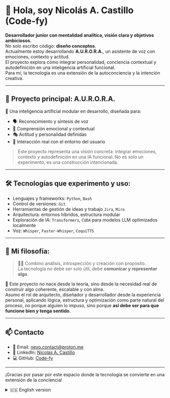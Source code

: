 # 👋 Hola, soy Nicolás A. Castillo (Code-fy)

**Desarrollador junior con mentalidad analítica, visión clara y objetivos ambiciosos.**  
No solo escribo código: **diseño conceptos**.  
Actualmente estoy desarrollando **A.U.R.O.R.A.**, un asistente de voz con emociones, contexto y actitud.  
El proyecto explora cómo integrar personalidad, conciencia contextual y autodefinición en una inteligencia artificial funcional.  
Para mí, la tecnología es una extensión de la autoconciencia y la intención creativa.

---

## 🚀 Proyecto principal: **A.U.R.O.R.A.**

🧠 Una inteligencia artificial modular en desarrollo, diseñada para:
- 🗣️ Reconocimiento y síntesis de voz
- 💬 Comprensión emocional y contextual
- 🎭 Actitud y personalidad definidas
- 🔧 Interacción real con el entorno del usuario

> Este proyecto representa una visión concreta: integrar emociones, contexto y autodefinición en una IA funcional. No es solo un experimento, es una construcción intencionada.

---

## 🛠️ Tecnologías que experimento y uso:

- Lenguajes y frameworks: `Python`, `Bash`  
- Control de versiones: `Git`
- Herramientas de gestión de ideas y trabajo `Jira`, `Miro`
- Arquitectura: entornos híbridos, estructura modular  
- Exploración de IA: `Transformers`, `CUDA` para modelos LLM optimizados localmente  
- Voz: `Whisper`, `Faster-Whisper`, `CoquiTTS`  

---

## 🧩 Mi filosofía:
> 🧘‍♂️ Combino análisis, introspección y creación con propósito.  
> La tecnología no debe ser solo útil, debe **comunicar y representar algo**.

🎯 Este proyecto no nace desde la teoría, sino desde la necesidad real de construir algo coherente, escalable y con alma.  
Asumo el rol de arquitecto, diseñador y desarrollador desde la experiencia personal, aplicando lógica, estructura y optimización como parte natural del proceso, no porque alguien lo impuso, sino porque **así debe ser para que funcione bien y tenga sentido**.

---

## 📫 Contacto

- 💌 Email: [nevo.contact@proton.me](mailto:nevo.contact@proton.me)
- 💼 LinkedIn: [Nicolás A. Castillo](https://www.linkedin.com/in/nico-castillo/)
- 💻 GitHub: [Code-fy](https://github.com/Nickocast)

---

¡Gracias por pasar por este espacio donde la tecnología se convierte en una extensión de la conciencia!  

<details>
<summary>🇺🇸 English version</summary>

# 👋 Hi, I’m Nicolás A. Castillo (Code-fy)  
Junior developer with analytical mindset, clear vision and ambitious goals.  
I don't just write code — I design concepts.  
I'm currently developing A.U.R.O.R.A., a voice assistant with emotions, context, and attitude.  
The project explores how to integrate personality, contextual awareness, and self-definition into a functional AI.  
To me, technology is an extension of self-awareness and creative intent.

---

## 🚀 Main Project: A.U.R.O.R.A.  
🧠 A modular artificial intelligence in development, designed for:

🗣️ Voice recognition and synthesis  
💬 Emotional and contextual understanding  
🎭 Defined attitude and personality  
🔧 Real interaction with the user's environment  
> This project represents a concrete vision: integrating emotions, context, and self-definition into a functional AI.  
> It's not just an experiment — it's an intentional construction.

---

## 🛠️ Technologies I work with  
- Languages & frameworks: `Python`, `PySide6`, `Bash`  
- Version control: `Git`  
- Architecture: hybrid environments, modular structure  
- AI exploration: `Transformers`, `CUDA` for locally optimized LLMs  
- Voice: `Whisper`, `Faster-Whisper`, `CoquiTTS`

---

## 🧩 Philosophy  
> 🧘‍♂️ I combine analysis, introspection, and purposeful creation.  
> Technology should not only be useful — it should communicate and represent something.

🎯 This project doesn’t come from theory, but from the real need to build something coherent, scalable, and with soul.  
I assume the role of architect, designer, and developer based on personal experience, applying logic, structure, and optimization as a natural part of the process — not because someone imposed it, but because that’s what makes it work and make sense.

---

📫 Contact  
- 💌 Email: [nevo.contact@proton.me](mailto:nevo.contact@proton.me)
- 💼 LinkedIn: [Nicolás A. Castillo](https://www.linkedin.com/in/nico-castillo/)
- 💻 GitHub: [Code-fy](https://github.com/Nickocast)
Thanks for visiting this space where technology becomes an extension of awareness.

</details>

